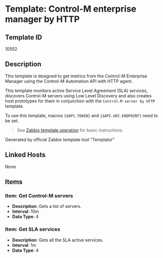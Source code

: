 # Template: Control-M enterprise manager by HTTP

## Template ID
10552

## Description
This template is designed to get metrics from the Control-M Enterprise Manager using the Control-M Automation API with HTTP agent.

This template monitors active Service Level Agreement (SLA) services, discovers Control-M servers using Low Level Discovery and also creates host prototypes for them in conjunction with the `Control-M server by HTTP` template.

To use this template, macros `{$API.TOKEN}` and `{$API.URI.ENDPOINT}` need to be set.

> See [Zabbix template operation](https://www.zabbix.com/documentation/7.0/manual/config/templates_out_of_the_box/http) for basic instructions.

Generated by official Zabbix template tool "Templator"

## Linked Hosts
None

## Items

### Item: Get Control-M servers
- **Description**: Gets a list of servers.
- **Interval**: 10m
- **Data Type**: 4

### Item: Get SLA services
- **Description**: Gets all the SLA active services.
- **Interval**: 1m
- **Data Type**: 4


